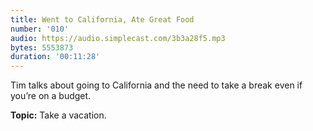```yaml
---
title: Went to California, Ate Great Food
number: '010'
audio: https://audio.simplecast.com/3b3a28f5.mp3
bytes: 5553873
duration: '00:11:28'
---
```

Tim talks about going to California and the need to take a break even if you’re on a budget.

**Topic:** Take a vacation.
